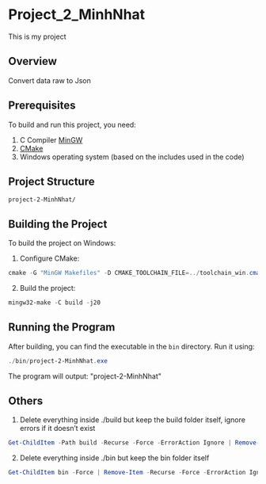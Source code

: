 # Project_2_MinhNhat

This is my project

## Overview

Convert data raw to Json

## Prerequisites

To build and run this project, you need:

1. C Compiler [MinGW](https://sourceforge.net/projects/mingw/)
2. [CMake](https://cmake.org/download/)
3. Windows operating system (based on the includes used in the code)

## Project Structure

```
project-2-MinhNhat/

```

## Building the Project

To build the project on Windows:

1. Configure CMake:

```powershell
cmake -G "MinGW Makefiles" -D CMAKE_TOOLCHAIN_FILE=../toolchain_win.cmake -B build .
```

2. Build the project:

```powershell
mingw32-make -C build -j20
```

## Running the Program

After building, you can find the executable in the `bin` directory. Run it using:

```powershell
./bin/project-2-MinhNhat.exe 
```

The program will output: "project-2-MinhNhat"

## Others

1. Delete everything inside ./build but keep the build folder itself, ignore errors if it doesn’t exist
```powershell
Get-ChildItem -Path build -Recurse -Force -ErrorAction Ignore | Remove-Item -Recurse -Force -ErrorAction Ignore
```

2. Delete everything inside ./bin but keep the bin folder itself
```powershell
Get-ChildItem bin -Force | Remove-Item -Recurse -Force -ErrorAction Ignore
```

